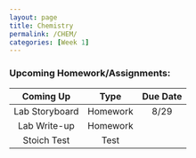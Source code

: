 ```yaml
---
layout: page
title: Chemistry
permalink: /CHEM/
categories: [Week 1]
---
```



### Upcoming Homework/Assignments:

| Coming Up      | Type      |    Due Date |
| :----:         |    :----: |     :----:  |
| Lab Storyboard | Homework  | 8/29        |
| Lab Write-up   | Homework  |             |
| Stoich Test    | Test      |             |
                       


